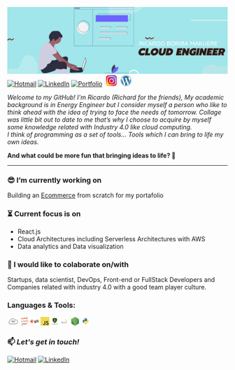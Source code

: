 ![](/assets/Yellow%20and%20Black%20Global%20Response%20Engineer%20LinkedIn%20Banner.png)
[![Hotmail](https://img.shields.io/badge/-HOTMAIL-0078D4?style=for-the-badge&logo=microsoft-outlook&logoColor=white)](mailto:rdobmk@gmail.com)
[![LinkedIn](https://img.shields.io/badge/-LINKEDIN-0077B5?style=for-the-badge&logo=linkedin&logoColor=white)](https://www.linkedin.com/in/ricardoboriba/)
[![Portfolio](https://img.shields.io/badge/-PORTFOLIO-E4181E?style=for-the-badge&logo=superuser&logoColor=white)](https://ricardo.iotcloudsolutions.com/)
<a href="https://www.instagram.com/thecloudcomputingway/"><img height="25" src="/assets/instagram.jpg"></a>
<a href="https://ricardoboriba.tk/"><img height="25" src="/assets/wordpress.png"></a>





_Welcome to my GitHub! I'm Ricardo (Richard for the friends), My academic background is in Energy Engineer but I consider myself a person who like to think ahead with the idea of trying to face the needs of tomorrow. Collage was little bit out to date to me that’s why I choose to acquire by myself some knowledge related with Industry 4.0 like cloud computing.  
I think of programming as a set of tools... Tools which I can bring to life my own ideas._

**And what could be more fun that bringing ideas to life? 🌱**

---

### 😎 I’m currently working on

  Building an [Ecommerce](https://github.com/Richardbmk/online_store) from scratch for my portafolio

### ⏳ Current focus is on

- React.js
- Cloud Architectures including Serverless Architectures with AWS
- Data analytics and Data visualization

### 💼 I would like to colaborate on/with

Startups, data scientist, DevOps, Front-end or FullStack Developers and Companies related with industry 4.0 with a good team player culture.

### Languages & Tools:
<code><img height="20" src="/assets/aws.png"></code>
<code><img height="20" src="/assets/1200px-Jupyter_logo.svg.png"></code>
<code><img height="20" src="/assets/git.png"></code>
<code><img height="20" src="/assets/javascript.png"></code>
<code><img height="20" src="/assets/mongodb.png"></code>
<code><img height="20" src="/assets/mysql.png"></code>
<code><img height="20" src="/assets/nodejs.png"></code>
<code><img height="20" src="/assets/python.png"></code>


### 📫 _Let's get in touch!_
[![Hotmail](https://img.shields.io/badge/-OUTLOOK-0078D4?style=flat-square&logo=microsoft-outlook&logoColor=white)](mailto:rdobmk@gmail.com)
[![LinkedIn](https://img.shields.io/badge/-LINKEDIN-0077B5?style=flat-square&logo=linkedin&logoColor=white)](https://www.linkedin.com/in/ricardoboriba/)
